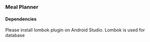 ### Meal Planner

#### Dependencies

Please install lombok plugin on Android Studio. Lombok is used for database
